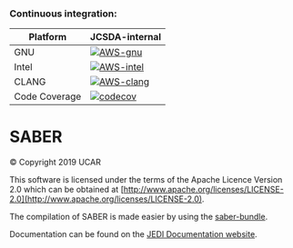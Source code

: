 ### Continuous integration:
| Platform      |  JCSDA-internal  |
| ------------- | ------------- |
| GNU           | [![AWS-gnu](https://codebuild.us-east-1.amazonaws.com/badges?uuid=eyJlbmNyeXB0ZWREYXRhIjoieXA5WFFUZk5NMDVvV0ZkZVBQUDRVeFN3VDk5aVkvZHJ0K3ZWaEl6RlVZNGdCTEI0Y283QU5TTzVTS0k0N0hNYjl4allwY21SRlFWVjJYTEFjSlJUUlZVPSIsIml2UGFyYW1ldGVyU3BlYyI6ImxZNTZLc3VXcGNVYktCeVQiLCJtYXRlcmlhbFNldFNlcmlhbCI6MX0%3D&branch=develop)](https://console.aws.amazon.com/codesuite/codebuild/469205354006/projects/saber-internal-gnu/history) | 
| Intel         | [![AWS-intel](https://codebuild.us-east-1.amazonaws.com/badges?uuid=eyJlbmNyeXB0ZWREYXRhIjoidC9ZWmlyNU8xZmdjd0kxbFJzcGVNTlhJSDdBcFJ4RUdwNjNmcnFzQ1VWUUNaMWFEZkwvbHlkZUxTaTZIZlQyWWxOMGtvVzRaTlpRNGdjbFVUK0ZaRDFvPSIsIml2UGFyYW1ldGVyU3BlYyI6IllwQlZTb2JNdnJjOEo5TlgiLCJtYXRlcmlhbFNldFNlcmlhbCI6MX0%3D&branch=develop)](https://console.aws.amazon.com/codesuite/codebuild/469205354006/projects/saber-internal-intel/history) |v 
| CLANG         | [![AWS-clang](https://codebuild.us-east-1.amazonaws.com/badges?uuid=eyJlbmNyeXB0ZWREYXRhIjoicnRqWEh6YUg1UEx2OWE5QVpXb2RjVDFCeitJV3ROaEkxVGVnYnRNYWMzR0J0Z2xPZFhTZlEvVUFiL1BoUjJzcVh3V3BSaTRaSVFnK2dSdGtMcnd5S2o4PSIsIml2UGFyYW1ldGVyU3BlYyI6IjFVTEtZRTNpQXJMR0NYRCsiLCJtYXRlcmlhbFNldFNlcmlhbCI6MX0%3D&branch=develop)](https://console.aws.amazon.com/codesuite/codebuild/469205354006/projects/saber-internal-clang/history) | 
| Code Coverage | [![codecov](https://codecov.io/gh/JCSDA-internal/saber/branch/develop/graph/badge.svg?token=GKZ5TMF2GW)](https://codecov.io/gh/JCSDA-internal/saber) |

# SABER
&copy; Copyright 2019 UCAR

This software is licensed under the terms of the Apache Licence Version 2.0
which can be obtained at [http://www.apache.org/licenses/LICENSE-2.0](http://www.apache.org/licenses/LICENSE-2.0).

The compilation of SABER is made easier by using the [saber-bundle](CI/README.md).

Documentation can be found on the [JEDI Documentation website](https://jointcenterforsatellitedataassimilation-jedi-docs.readthedocs-hosted.com/en/latest/index.html).
